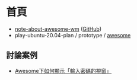 
# 首頁

* [note-about-awesome-wm](https://samwhelp.github.io/note-about-awesome-wm/) ([GitHub](https://github.com/samwhelp/note-about-awesome-wm))
* play-ubuntu-20.04-plan / prototype / [awesome](https://github.com/samwhelp/play-ubuntu-20.04-plan/tree/master/prototype/awesome)


## 討論案例

* [Awesome下如何顯示「輸入密碼的視窗」](https://www.ubuntu-tw.org/modules/newbb/viewtopic.php?post_id=361102#forumpost361102)

